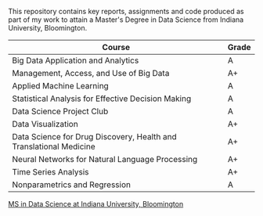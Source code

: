 This repository contains key reports, assignments and code produced as part of my work to attain a Master's Degree in Data Science from Indiana University, Bloomington.

| Course  | Grade |
|---|---|
| Big Data Application and Analytics | A |
| Management, Access, and Use of Big Data  |   A+  |
| Applied Machine Learning  |  A  |
| Statistical Analysis for Effective Decision Making | A |
| Data Science Project Club |  A  |
| Data Visualization | A+ |
| Data Science for Drug Discovery, Health and Translational Medicine |  A+  |
| Neural Networks for Natural Language Processing | A+ | 
| Time Series Analysis  | A+ |
| Nonparametrics and Regression | A |


[MS in Data Science at Indiana University, Bloomington](https://datascience.indiana.edu/programs/ms-data-science-online.html)

